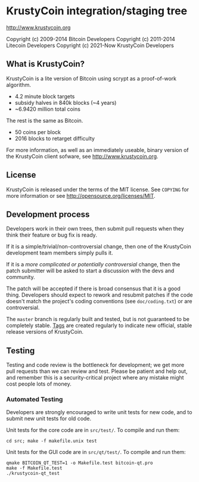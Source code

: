 KrustyCoin integration/staging tree
================================

http://www.krustycoin.org

Copyright (c) 2009-2014 Bitcoin Developers
Copyright (c) 2011-2014 Litecoin Developers
Copyright (c) 2021-Now KrustyCoin Developers

What is KrustyCoin?
----------------

KrustyCoin is a lite version of Bitcoin using scrypt as a proof-of-work algorithm.
 - 4.2 minute block targets
 - subsidy halves in 840k blocks (~4 years)
 - ~6.9420 million total coins

The rest is the same as Bitcoin.
 - 50 coins per block
 - 2016 blocks to retarget difficulty

For more information, as well as an immediately useable, binary version of
the KrustyCoin client sofware, see http://www.krustycoin.org.

License
-------

KrustyCoin is released under the terms of the MIT license. See `COPYING` for more
information or see http://opensource.org/licenses/MIT.

Development process
-------------------

Developers work in their own trees, then submit pull requests when they think
their feature or bug fix is ready.

If it is a simple/trivial/non-controversial change, then one of the KrustyCoin
development team members simply pulls it.

If it is a *more complicated or potentially controversial* change, then the patch
submitter will be asked to start a discussion with the devs and community.

The patch will be accepted if there is broad consensus that it is a good thing.
Developers should expect to rework and resubmit patches if the code doesn't
match the project's coding conventions (see `doc/coding.txt`) or are
controversial.

The `master` branch is regularly built and tested, but is not guaranteed to be
completely stable. [Tags](https://github.com/krustycoin-project/krustycoin/tags) are created
regularly to indicate new official, stable release versions of KrustyCoin.

Testing
-------

Testing and code review is the bottleneck for development; we get more pull
requests than we can review and test. Please be patient and help out, and
remember this is a security-critical project where any mistake might cost people
lots of money.

### Automated Testing

Developers are strongly encouraged to write unit tests for new code, and to
submit new unit tests for old code.

Unit tests for the core code are in `src/test/`. To compile and run them:

    cd src; make -f makefile.unix test

Unit tests for the GUI code are in `src/qt/test/`. To compile and run them:

    qmake BITCOIN_QT_TEST=1 -o Makefile.test bitcoin-qt.pro
    make -f Makefile.test
    ./krustycoin-qt_test

